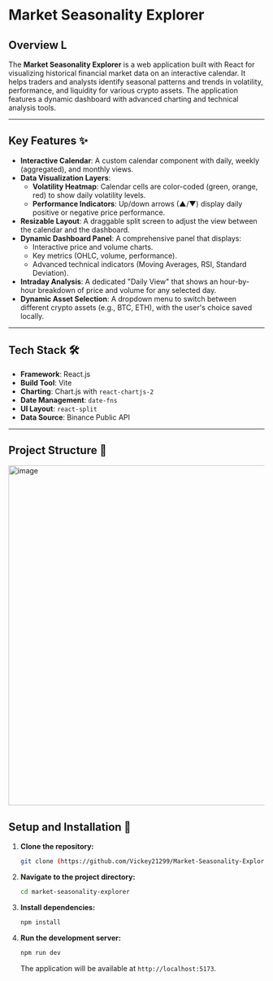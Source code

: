 # Market Seasonality Explorer

## Overview  L

The **Market Seasonality Explorer** is a web application built with React for visualizing historical financial market data on an interactive calendar. It helps traders and analysts identify seasonal patterns and trends in volatility, performance, and liquidity for various crypto assets. The application features a dynamic dashboard with advanced charting and technical analysis tools.

---
## Key Features ✨

* **Interactive Calendar**: A custom calendar component with daily, weekly (aggregated), and monthly views.
* **Data Visualization Layers**:
    * **Volatility Heatmap**: Calendar cells are color-coded (green, orange, red) to show daily volatility levels.
    * **Performance Indicators**: Up/down arrows (▲/▼) display daily positive or negative price performance.
* **Resizable Layout**: A draggable split screen to adjust the view between the calendar and the dashboard.
* **Dynamic Dashboard Panel**: A comprehensive panel that displays:
    * Interactive price and volume charts.
    * Key metrics (OHLC, volume, performance).
    * Advanced technical indicators (Moving Averages, RSI, Standard Deviation).
* **Intraday Analysis**: A dedicated "Daily View" that shows an hour-by-hour breakdown of price and volume for any selected day.
* **Dynamic Asset Selection**: A dropdown menu to switch between different crypto assets (e.g., BTC, ETH), with the user's choice saved locally.

---
## Tech Stack 🛠️

* **Framework**: React.js
* **Build Tool**: Vite
* **Charting**: Chart.js with `react-chartjs-2`
* **Date Management**: `date-fns`
* **UI Layout**: `react-split`
* **Data Source**: Binance Public API

---
## Project Structure 📁
<img width="679" height="669" alt="image" src="https://github.com/user-attachments/assets/f3716bd2-7bca-42ff-9a1e-a1edc61dc679" />

## Setup and Installation 🚀

1.  **Clone the repository:**
    ```bash
    git clone (https://github.com/Vickey21299/Market-Seasonality-Explorer.git)
    ```

2.  **Navigate to the project directory:**
    ```bash
    cd market-seasonality-explorer
    ```

3.  **Install dependencies:**
    ```bash
    npm install
    ```

4.  **Run the development server:**
    ```bash
    npm run dev
    ```
    The application will be available at `http://localhost:5173`.
